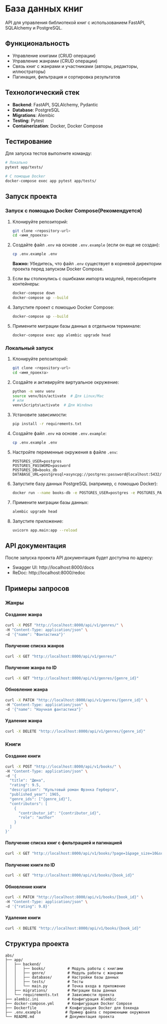 # База данных книг

API для управления библиотекой книг с использованием FastAPI, SQLAlchemy и PostgreSQL.

## Функциональность

- Управление книгами (CRUD операции)
- Управление жанрами (CRUD операции)
- Связь книг с жанрами и участниками (авторы, редакторы, иллюстраторы)
- Пагинация, фильтрация и сортировка результатов

## Технологический стек

- **Backend**: FastAPI, SQLAlchemy, Pydantic
- **Database**: PostgreSQL
- **Migrations**: Alembic
- **Testing**: Pytest
- **Containerization**: Docker, Docker Compose

## Тестирование

Для запуска тестов выполните команду:

```bash
# Локально
pytest app/tests/

# С помощью Docker
docker-compose exec app pytest app/tests/
```

## Запуск проекта

### Запуск с помощью Docker Compose(Рекомендуется)

1. Клонируйте репозиторий:
   ```bash
   git clone <repository-url>
   cd <имя_проекта>
   ```

2. Создайте файл `.env` на основе `.env.example` (если он еще не создан):
   ```bash
   cp .env.example .env
   ```
   
   **Важно:** Убедитесь, что файл `.env` существует в корневой директории проекта перед запуском Docker Compose.
   
3. Если вы столкнулись с ошибками импорта модулей, пересоберите контейнеры:
   ```bash
   docker-compose down
   docker-compose up --build
   ```

3. Запустите проект с помощью Docker Compose:
   ```bash
   docker-compose up --build
   ```

4. Примените миграции базы данных в отдельном терминале:
   ```bash
   docker-compose exec app alembic upgrade head
   ```


### Локальный запуск

1. Клонируйте репозиторий:
   ```bash
   git clone <repository-url>
   cd <имя_проекта>
   ```

2. Создайте и активируйте виртуальное окружение:
   ```bash
   python -m venv venv
   source venv/bin/activate  # Для Linux/Mac
   # или
   venv\Scripts\activate  # Для Windows
   ```

3. Установите зависимости:
   ```bash
   pip install -r requirements.txt
   ```

4. Создайте файл `.env` на основе `.env.example`:
   ```bash
   cp .env.example .env
   ```

5. Настройте переменные окружения в файле `.env`:
   ```env
   POSTGRES_USER=postgres
   POSTGRES_PASSWORD=password
   POSTGRES_DB=books_db
   DATABASE_URL=postgresql+asyncpg://postgres:password@localhost:5432/books_db
   ```

6. Запустите базу данных PostgreSQL (например, с помощью Docker):
   ```bash
   docker run --name books-db -e POSTGRES_USER=postgres -e POSTGRES_PASSWORD=password -e POSTGRES_DB=books_db -p 5432:5432 -d postgres:15
   ```

7. Примените миграции базы данных:
   ```bash
   alembic upgrade head
   ```

8. Запустите приложение:
   ```bash
   uvicorn app.main:app --reload
   ```

## API документация

После запуска проекта API документация будет доступна по адресу:
- Swagger UI: http://localhost:8000/docs
- ReDoc: http://localhost:8000/redoc

## Примеры запросов

### Жанры

#### Создание жанра
```bash
curl -X POST "http://localhost:8000/api/v1/genres/" \
-H "Content-Type: application/json" \
-d '{"name": "Фантастика"}'
```

#### Получение списка жанров
```bash
curl -X GET "http://localhost:8000/api/v1/genres/"
```

#### Получение жанра по ID
```bash
curl -X GET "http://localhost:8000/api/v1/genres/{genre_id}"
```

#### Обновление жанра
```bash
curl -X PATCH "http://localhost:8000/api/v1/genres/{genre_id}" \
-H "Content-Type: application/json" \
-d '{"name": "Научная фантастика"}'
```

#### Удаление жанра
```bash
curl -X DELETE "http://localhost:8000/api/v1/genres/{genre_id}"
```

### Книги

#### Создание книги
```bash
curl -X POST "http://localhost:8000/api/v1/books/" \
-H "Content-Type: application/json" \
-d '{
  "title": "Дюна",
  "rating": 9.5,
  "description": "Культовый роман Фрэнка Герберта",
  "published_year": 1965,
  "genre_ids": ["{genre_id}"],
  "contributors": [
    {
      "contributor_id": "{contributor_id}",
      "role": "author"
    }
  ]
}'
```

#### Получение списка книг с фильтрацией и пагинацией
```bash
curl -X GET "http://localhost:8000/api/v1/books/?page=1&page_size=10&sort=title&order=asc&q=дюна"
```

#### Получение книги по ID
```bash
curl -X GET "http://localhost:8000/api/v1/books/{book_id}"
```

#### Обновление книги
```bash
curl -X PATCH "http://localhost:8000/api/v1/books/{book_id}" \
-H "Content-Type: application/json" \
-d '{"rating": 9.8}'
```

#### Удаление книги
```bash
curl -X DELETE "http://localhost:8000/api/v1/books/{book_id}"
```

## Структура проекта

```
abs/
├── app/
│   ├── backend/
│   │   ├── books/          # Модуль работы с книгами
│   │   ├── genre/          # Модуль работы с жанрами
│   │   ├── database/       # Настройки базы данных
│   │   ├── tests/          # Тесты
│   │   └── main.py         # Точка входа в приложение
│   ├── migrations/         # Миграции базы данных
│   └── requirements.txt    # Зависимости проекта
├── alembic.ini             # Конфигурация Alembic
├── docker-compose.yml      # Конфигурация Docker Compose
├── Dockerfile             # Конфигурация Docker для бэкенда
├── .env.example           # Пример файла с переменными окружения
└── README.md              # Документация проекта
